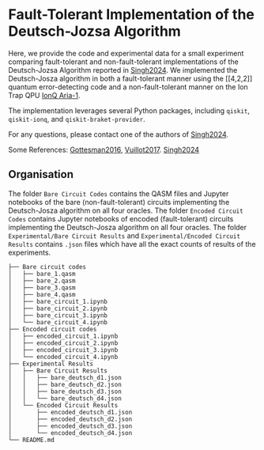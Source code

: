 # Fault-Tolerant Implementation of the Deutsch-Jozsa Algorithm

Here, we provide the code and experimental data for a small experiment comparing fault-tolerant and non-fault-tolerant implementations of the Deutsch-Jozsa Algorithm reported in [Singh2024](https://arxiv.org/abs/2412.04791). We implemented the Deutsch-Josza algorithm in both a fault-tolerant manner using the [[4,2,2]] quantum error-detecting code and a non-fault-tolerant manner on the Ion Trap QPU [IonQ Aria-1](https://ionq.com/quantum-systems/aria). 

The implementation leverages several Python packages, including `qiskit`, `qiskit-ionq`, and `qiskit-braket-provider`.

For any questions, please contact one of the authors of [Singh2024](https://arxiv.org/abs/2412.04791).

Some References:
[Gottesman2016](https://arxiv.org/abs/1610.03507), 
[Vuillot2017](https://arxiv.org/abs/1705.08957).
[Singh2024](https://arxiv.org/abs/2412.04791)

## Organisation

The folder `Bare Circuit Codes`  contains the QASM files and Jupyter notebooks of the bare (non-fault-tolerant) circuits implementing the Deutsch-Josza algorithm on all four oracles.
The folder `Encoded Circuit Codes` contains Jupyter notebooks of encoded (fault-tolerant) circuits implementing the Deutsch-Josza algorithm on all four oracles.
The folder `Experimental/Bare Circuit Results` and `Experimental/Encoded Circuit Results` contains `.json` files which have all the exact counts of results of the experiments.

```
├── Bare circuit codes
│   ├── bare_1.qasm
│   ├── bare_2.qasm
│   ├── bare_3.qasm
│   ├── bare_4.qasm
│   ├── bare_circuit_1.ipynb
│   ├── bare_circuit_2.ipynb
│   ├── bare_circuit_3.ipynb
│   └── bare_circuit_4.ipynb
├── Encoded circuit codes
│   ├── encoded_circuit_1.ipynb
│   ├── encoded_circuit_2.ipynb
│   ├── encoded_circuit_3.ipynb
│   └── encoded_circuit_4.ipynb
├── Experimental Results
│   ├── Bare Circuit Results
│   │   ├── bare_deutsch_d1.json
│   │   ├── bare_deutsch_d2.json
│   │   ├── bare_deutsch_d3.json
│   │   └── bare_deutsch_d4.json
│   └── Encoded Circuit Results
│       ├── encoded_deutsch_d1.json
│       ├── encoded_deutsch_d2.json
│       ├── encoded_deutsch_d3.json
│       └── encoded_deutsch_d4.json
└── README.md
```
